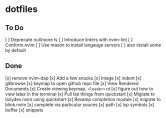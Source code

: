 # dotfiles

## To Do

[ ] Deprecate null/none ls
    [ ] Introduce linters with nvim-lint
    [ ] Conform.nvim
[ ] Use mason to install langauge servers
     [ ] also install some by default

## Done

[x] remove nvim-dap
[x] Add a few snacks
    [x] image
    [x] indent
    [x] gitbrowse
[x] keymap to open github repo file
[x] View Rendered Documents
    [x] Create viewing keymap, `<leader>rd`
    [x] figure out how to view latex in the terminal
[x] Pull lsp things from quickstart
[x] Migrate to lazydev.nvim using quickstart
[x] Revamp completion module
    [x] migrate to blink.nvim
    [x] complete via particular souces
        [x] path
        [x] lsp symbols
        [x] buffer
        [x] snippets
